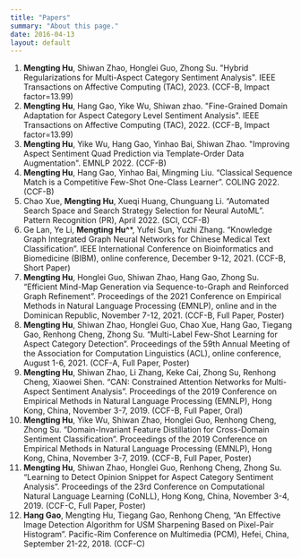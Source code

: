 ```yaml
---
title: "Papers"
summary: "About this page."
date: 2016-04-13
layout: default
---
```


1. **Mengting Hu**, Shiwan Zhao, Honglei Guo, Zhong Su. "Hybrid Regularizations for Multi-Aspect Category Sentiment Analysis". IEEE Transactions on Affective Computing (TAC), 2023. (CCF-B, Impact factor=13.99)
2. **Mengting Hu**, Hang Gao, Yike Wu, Shiwan zhao. "Fine-Grained Domain Adaptation for Aspect Category Level Sentiment Analysis". IEEE Transactions on Affective Computing (TAC), 2022. (CCF-B, Impact factor=13.99)
3. **Mengting Hu**, Yike Wu, Hang Gao, Yinhao Bai, Shiwan Zhao. "Improving Aspect Sentiment Quad Prediction via Template-Order Data Augmentation". EMNLP 2022. (CCF-B)
4. **Mengting Hu**, Hang Gao, Yinhao Bai, Mingming Liu. “Classical Sequence Match is a Competitive Few-Shot One-Class Learner”. COLING 2022. (CCF-B)
5. Chao Xue, **Mengting Hu**, Xueqi Huang, Chunguang Li. “Automated Search Space and Search Strategy Selection for Neural AutoML”. Pattern Recognition (PR), April 2022. (SCI, CCF-B)
6. Ge Lan, Ye Li, **Mengting Hu^***, Yufei Sun, Yuzhi Zhang. “Knowledge Graph Integrated Graph Neural Networks for Chinese Medical Text Classification”. IEEE International Conference on Bioinformatics and Biomedicine (BIBM), online conference, December 9-12, 2021. (CCF-B, Short Paper)
7. **Mengting Hu**, Honglei Guo, Shiwan Zhao, Hang Gao, Zhong Su. “Efficient Mind-Map Generation via Sequence-to-Graph and Reinforced Graph Refinement”. Proceedings of the 2021 Conference on Empirical Methods in Natural Language Processing (EMNLP), online and in the Dominican Republic, November 7-12, 2021. (CCF-B, Full Paper, Poster)
8. **Mengting Hu**, Shiwan Zhao, Honglei Guo, Chao Xue, Hang Gao, Tiegang Gao, Renhong Cheng, Zhong Su. “Multi-Label Few-Shot Learning for Aspect Category Detection”. Proceedings of the 59th Annual Meeting of the Association for Computation Linguistics (ACL), online conference, August 1-6, 2021. (CCF-A, Full Paper, Poster)
9. **Mengting Hu**, Shiwan Zhao, Li Zhang, Keke Cai, Zhong Su, Renhong Cheng, Xiaowei Shen. “CAN: Constrained Attention Networks for Multi-Aspect Sentiment Analysis”. Proceedings of the 2019 Conference on Empirical Methods in Natural Language Processing (EMNLP), Hong Kong, China, November 3-7, 2019. (CCF-B, Full Paper, Oral)
10. **Mengting Hu**, Yike Wu, Shiwan Zhao, Honglei Guo, Renhong Cheng, Zhong Su. “Domain-Invariant Feature Distillation for Cross-Domain Sentiment Classification”. Proceedings of the 2019 Conference on Empirical Methods in Natural Language Processing (EMNLP), Hong Kong, China, November 3-7, 2019. (CCF-B, Full Paper, Poster)
11. **Mengting Hu**, Shiwan Zhao, Honglei Guo, Renhong Cheng, Zhong Su. “Learning to Detect Opinion Snippet for Aspect Category Sentiment Analysis”. Proceedings of the 23rd Conference on Computational Natural Language Learning (CoNLL), Hong Kong, China, November 3-4, 2019. (CCF-C, Full Paper, Poster)
12. **Hang Gao**, Mengting Hu, Tiegang Gao, Renhong Cheng, “An Effective Image Detection Algorithm for USM Sharpening Based on Pixel-Pair Histogram”. Pacific-Rim Conference on Multimedia (PCM), Hefei, China, September 21-22, 2018. (CCF-C)


